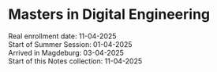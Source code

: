 # Masters in Digital Engineering

Real enrollment date: 11-04-2025  
Start of Summer Session: 01-04-2025     
Arrived in Magdeburg: 03-04-2025    
Start of this Notes collection: 11-04-2025    
